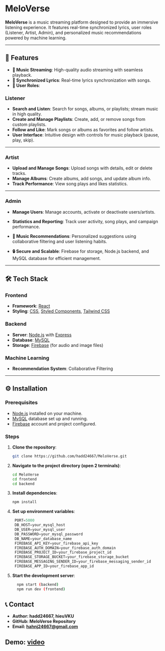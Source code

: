 # MeloVerse

**MeloVerse** is a music streaming platform designed to provide an immersive listening experience. It features real-time synchronized lyrics, user roles (Listener, Artist, Admin), and personalized music recommendations powered by machine learning.

---

## 🚀 Features

- **🎵 Music Streaming**: High-quality audio streaming with seamless playback.  
- **📝 Synchronized Lyrics**: Real-time lyrics synchronization with songs.  
- **👥 User Roles**:  
 ### Listener

- **Search and Listen**: Search for songs, albums, or playlists; stream music in high quality.
- **Create and Manage Playlists**: Create, add, or remove songs from custom playlists.
- **Follow and Like**: Mark songs or albums as favorites and follow artists.
- **User Interface**: Intuitive design with controls for music playback (pause, play, skip).

---

### Artist

- **Upload and Manage Songs**: Upload songs with details, edit or delete tracks.
- **Manage Albums**: Create albums, add songs, and update album info.
- **Track Performance**: View song plays and likes statistics.

---

### Admin

- **Manage Users**: Manage accounts, activate or deactivate users/artists.
- **Statistics and Reporting**: Track user activity, song plays, and campaign performance.

- **🤖 Music Recommendations**: Personalized suggestions using collaborative filtering and user listening habits.  
- **🔒 Secure and Scalable**: Firebase for storage, Node.js backend, and MySQL database for efficient management.

---

## 🛠 Tech Stack

### **Frontend**
- **Framework**: [React](https://reactjs.org/)  
- **Styling**: [CSS](https://developer.mozilla.org/en-US/docs/Web/CSS), [Styled Components](https://styled-components.com/), [Tailwind CSS](https://tailwindcss.com/)  

### **Backend**
- **Server**: [Node.js](https://nodejs.org/) with [Express](https://expressjs.com/)  
- **Database**: [MySQL](https://www.mysql.com/)  
- **Storage**: [Firebase](https://firebase.google.com/) (for audio and image files)

### **Machine Learning**
- **Recommendation System**: Collaborative Filtering  

---

## ⚙️ Installation

### **Prerequisites**
- [Node.js](https://nodejs.org/) installed on your machine.  
- [MySQL](https://www.mysql.com/) database set up and running.  
- [Firebase](https://firebase.google.com/) account and project configured.  

### **Steps**

1. **Clone the repository**:
   ```bash
   git clone https://github.com/hadd24667/MeloVerse.git

2. **Navigate to the project directory (open 2 terminals)**:
   ```bash
   cd MeloVerse
   cd frontend
   cd backend
3. **Install dependencies**:
   ```bash
   npm install
4. **Set up environment variables**:
   ```javascript
    PORT=5000
    DB_HOST=your_mysql_host
    DB_USER=your_mysql_user
    DB_PASSWORD=your_mysql_password
    DB_NAME=your_database_name
    FIREBASE_API_KEY=your_firebase_api_key
    FIREBASE_AUTH_DOMAIN=your_firebase_auth_domain
    FIREBASE_PROJECT_ID=your_firebase_project_id
    FIREBASE_STORAGE_BUCKET=your_firebase_storage_bucket
    FIREBASE_MESSAGING_SENDER_ID=your_firebase_messaging_sender_id
    FIREBASE_APP_ID=your_firebase_app_id
5. **Start the development server**:
    ```bash
      npm start (backend)
      npm run dev (frontend)
## 📞 Contact
- **Author: hadd24667, hieuVKU**
- **GitHub: MeloVerse Repository**
- **Email: hahnj24667@gmail.com**

## Demo: [video](https://drive.google.com/file/d/1Fa75iZJ8AEbnPCOuUM3Z5Qbu1uUoDscG/view?usp=sharing)




